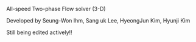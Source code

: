 All-speed Two-phase Flow solver (3-D)

Developed by Seung-Won Ihm,
             Sang uk Lee,
             HyeongJun Kim,
             Hyunji Kim

Still being edited actively!!